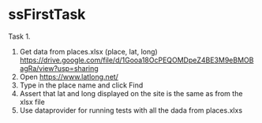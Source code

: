 # ssFirstTask
Task 1.
1. Get data from places.xlsx (place, lat, long) https://drive.google.com/file/d/1Gooa18OcPEQOMDpeZ4BE3M9eBMOBagRa/view?usp=sharing
2. Open https://www.latlong.net/
3. Type in the place name and click Find
4. Assert that lat and long displayed on the site is the same as from the xlsx file
5. Use dataprovider for running tests with all the dada from places.xlxs
